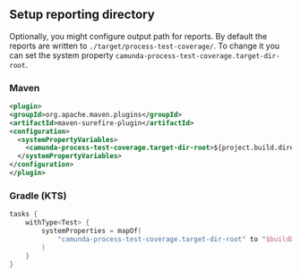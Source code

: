 ## Setup reporting directory

Optionally, you might configure output path for reports. By default the reports are written to `./target/process-test-coverage/`. To change it you can set the system property `camunda-process-test-coverage.target-dir-root`.

### Maven
```xml
<plugin>
<groupId>org.apache.maven.plugins</groupId>
<artifactId>maven-surefire-plugin</artifactId>
<configuration>
  <systemPropertyVariables>
    <camunda-process-test-coverage.target-dir-root>${project.build.directory}/my-coverage-reports/</camunda-process-test-coverage.target-dir-root>
  </systemPropertyVariables>
</configuration>
</plugin>
```

### Gradle (KTS)
```kotlin
tasks {
    withType<Test> {
        systemProperties = mapOf(
            "camunda-process-test-coverage.target-dir-root" to "$buildDir/my-coverage-reports/"
        )
    }
}
```
